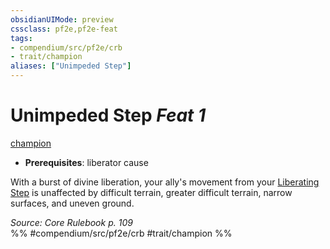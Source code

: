 ```yaml
---
obsidianUIMode: preview
cssclass: pf2e,pf2e-feat
tags:
- compendium/src/pf2e/crb
- trait/champion
aliases: ["Unimpeded Step"]
---
```

# Unimpeded Step  *Feat 1*  
[champion](/rules/traits/champion.md)  

- **Prerequisites**: liberator cause

With a burst of divine liberation, your ally's movement from your [Liberating Step](/rules/actions/liberating-step.md) is unaffected by difficult terrain, greater difficult terrain, narrow surfaces, and uneven ground.

*Source: Core Rulebook p. 109*  
%% #compendium/src/pf2e/crb #trait/champion %%